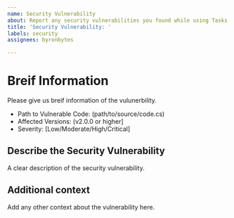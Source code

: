 ```yaml
---
name: Security Vulnerability
about: Report any security vulnerabilities you found while using Tasks.
title: 'Security Vulnerability: '
labels: security
assignees: byronbytes

---
```


# Breif Information
Please give us breif information of the vulunerbility.

- Path to Vulnerable Code: (path/to/source/code.cs)
- Affected Versions: (v2.0.0 or higher]
- Severity: [Low/Moderate/High/Critical]


## Describe the Security Vulnerability
A clear description of the security vulnerability.

## Additional context
Add any other context about the vulnerability here.

